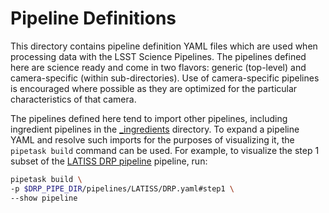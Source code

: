 # Pipeline Definitions

This directory contains pipeline definition YAML files which are used when processing data with the LSST Science Pipelines.
The pipelines defined here are science ready and come in two flavors: generic (top-level) and camera-specific (within sub-directories).
Use of camera-specific pipelines is encouraged where possible as they are optimized for the particular characteristics of that camera.

The pipelines defined here tend to import other pipelines, including ingredient pipelines in the [\_ingredients](_ingredients) directory.
To expand a pipeline YAML and resolve such imports for the purposes of visualizing it, the `pipetask build` command can be used.
For example, to visualize the step 1 subset of the [LATISS DRP pipeline](https://github.com/lsst/drp_pipe/blob/main/pipelines/LATISS/DRP.yaml) pipeline, run:

```bash
pipetask build \
-p $DRP_PIPE_DIR/pipelines/LATISS/DRP.yaml#step1 \
--show pipeline
```
